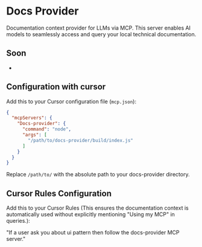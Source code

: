 # Docs Provider

Documentation context provider for LLMs via MCP. This server enables AI models to seamlessly access and query your local technical documentation.

## Soon
-

## Configuration with cursor

Add this to your Cursor configuration file (`mcp.json`):

```json
{
  "mcpServers": {
    "Docs-provider": {
      "command": "node",
      "args": [
        "/path/to/docs-provider/build/index.js"
      ]
    }
  }
}
```

Replace `/path/to/` with the absolute path to your docs-provider directory.

## Cursor Rules Configuration

Add this to your Cursor Rules (This ensures the documentation context is automatically used without explicitly mentioning "Using my MCP" in queries.):

"If a user ask you about ui pattern then follow the docs-provider MCP server."
